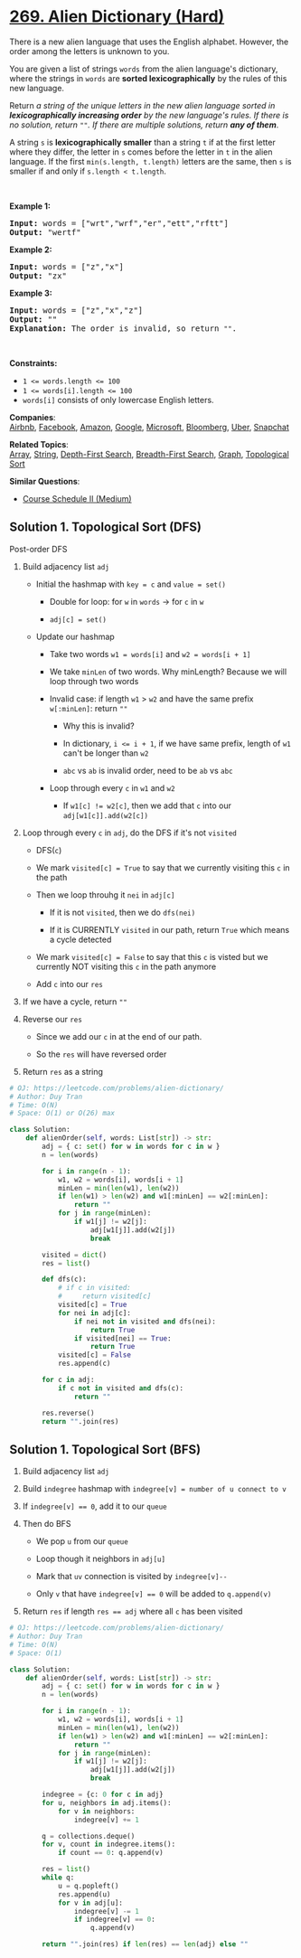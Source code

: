# [269. Alien Dictionary (Hard)](https://leetcode.com/problems/alien-dictionary/)

<p>There is a new alien language that uses the English alphabet. However, the order among the letters is unknown to you.</p>

<p>You are given a list of strings <code>words</code> from the alien language's dictionary, where the strings in <code>words</code> are <strong>sorted lexicographically</strong> by the rules of this new language.</p>

<p>Return <em>a string of the unique letters in the new alien language sorted in <strong>lexicographically increasing order</strong> by the new language's rules. If there is no solution, return </em><code>""</code><em>. If there are multiple solutions, return <strong>any of them</strong></em>.</p>

<p>A string <code>s</code> is <strong>lexicographically smaller</strong> than a string <code>t</code> if at the first letter where they differ, the letter in <code>s</code> comes before the letter in <code>t</code> in the alien language. If the first <code>min(s.length, t.length)</code> letters are the same, then <code>s</code> is smaller if and only if <code>s.length &lt; t.length</code>.</p>

<p>&nbsp;</p>
<p><strong>Example 1:</strong></p>

<pre><strong>Input:</strong> words = ["wrt","wrf","er","ett","rftt"]
<strong>Output:</strong> "wertf"
</pre>

<p><strong>Example 2:</strong></p>

<pre><strong>Input:</strong> words = ["z","x"]
<strong>Output:</strong> "zx"
</pre>

<p><strong>Example 3:</strong></p>

<pre><strong>Input:</strong> words = ["z","x","z"]
<strong>Output:</strong> ""
<strong>Explanation:</strong> The order is invalid, so return <code>""</code>.
</pre>

<p>&nbsp;</p>
<p><strong>Constraints:</strong></p>

<ul>
	<li><code>1 &lt;= words.length &lt;= 100</code></li>
	<li><code>1 &lt;= words[i].length &lt;= 100</code></li>
	<li><code>words[i]</code> consists of only lowercase English letters.</li>
</ul>

**Companies**:  
[Airbnb](https://leetcode.com/company/airbnb), [Facebook](https://leetcode.com/company/facebook), [Amazon](https://leetcode.com/company/amazon), [Google](https://leetcode.com/company/google), [Microsoft](https://leetcode.com/company/microsoft), [Bloomberg](https://leetcode.com/company/bloomberg), [Uber](https://leetcode.com/company/uber), [Snapchat](https://leetcode.com/company/snapchat)

**Related Topics**:  
[Array](https://leetcode.com/tag/array/), [String](https://leetcode.com/tag/string/), [Depth-First Search](https://leetcode.com/tag/depth-first-search/), [Breadth-First Search](https://leetcode.com/tag/breadth-first-search/), [Graph](https://leetcode.com/tag/graph/), [Topological Sort](https://leetcode.com/tag/topological-sort/)

**Similar Questions**:

- [Course Schedule II (Medium)](https://leetcode.com/problems/course-schedule-ii/)

## Solution 1. Topological Sort (DFS)

Post-order DFS

1. Build adjacency list `adj`

   - Initial the hashmap with `key = c` and `value = set()`

     - Double for loop: for `w` in `words` -> for `c` in `w`

     - `adj[c] = set()`

   - Update our hashmap

     - Take two words `w1 = words[i]` and `w2 = words[i + 1]`

     - We take `minLen` of two words. Why minLength? Because we will loop through two words

     - Invalid case: if length `w1` > `w2` and have the same prefix `w[:minLen]`: return `""`

       - Why this is invalid?

       - In dictionary, `i <= i + 1`, if we have same prefix, length of `w1` can't be longer than `w2`

       - `abc` vs `ab` is invalid order, need to be `ab` vs `abc`

     - Loop through every `c` in `w1` and `w2`

       - If `w1[c] != w2[c]`, then we add that `c` into our `adj[w1[c]].add(w2[c])`

2. Loop through every `c` in `adj`, do the DFS if it's not `visited`

   - DFS(`c`)

   - We mark `visited[c] = True` to say that we currently visiting this `c` in the path

   - Then we loop throuhg it `nei` in `adj[c]`

     - If it is not `visited`, then we do `dfs(nei)`

     - If it is CURRENTLY `visited` in our path, return `True` which means a cycle detected

   - We mark `visited[c] = False` to say that this `c` is visted but we currently NOT visiting this `c` in the path anymore

   - Add `c` into our `res`

3. If we have a cycle, return `""`

4. Reverse our `res`

   - Since we add our `c` in at the end of our path.

   - So the `res` will have reversed order

5. Return `res` as a string

```py
# OJ: https://leetcode.com/problems/alien-dictionary/
# Author: Duy Tran
# Time: O(N)
# Space: O(1) or O(26) max

class Solution:
    def alienOrder(self, words: List[str]) -> str:
        adj = { c: set() for w in words for c in w }
        n = len(words)

        for i in range(n - 1):
            w1, w2 = words[i], words[i + 1]
            minLen = min(len(w1), len(w2))
            if len(w1) > len(w2) and w1[:minLen] == w2[:minLen]:
                return ""
            for j in range(minLen):
                if w1[j] != w2[j]:
                    adj[w1[j]].add(w2[j])
                    break

        visited = dict()
        res = list()

        def dfs(c):
            # if c in visited:
            #     return visited[c]
            visited[c] = True
            for nei in adj[c]:
                if nei not in visited and dfs(nei):
                    return True
                if visited[nei] == True:
                    return True
            visited[c] = False
            res.append(c)

        for c in adj:
            if c not in visited and dfs(c):
                return ""

        res.reverse()
        return "".join(res)

```

## Solution 1. Topological Sort (BFS)

1. Build adjacency list `adj`

2. Build `indegree` hashmap with `indegree[v] = number of u connect to v`

3. If `indegree[v] == 0`, add it to our `queue`

4. Then do BFS

    - We pop `u` from our `queue`

    - Loop though it neighbors in `adj[u]`

    - Mark that `uv` connection is visited by `indegree[v]--`

    - Only `v` that have `indegree[v] == 0` will be added to `q.append(v)`

5. Return `res` if length `res == adj` where all `c` has been visited

```py
# OJ: https://leetcode.com/problems/alien-dictionary/
# Author: Duy Tran
# Time: O(N)
# Space: O(1)

class Solution:
    def alienOrder(self, words: List[str]) -> str:
        adj = { c: set() for w in words for c in w }
        n = len(words)

        for i in range(n - 1):
            w1, w2 = words[i], words[i + 1]
            minLen = min(len(w1), len(w2))
            if len(w1) > len(w2) and w1[:minLen] == w2[:minLen]:
                return ""
            for j in range(minLen):
                if w1[j] != w2[j]:
                    adj[w1[j]].add(w2[j])
                    break

        indegree = {c: 0 for c in adj}
        for u, neighbors in adj.items():
            for v in neighbors:
                indegree[v] += 1

        q = collections.deque()
        for v, count in indegree.items():
            if count == 0: q.append(v)

        res = list()
        while q:
            u = q.popleft()
            res.append(u)
            for v in adj[u]:
                indegree[v] -= 1
                if indegree[v] == 0:
                    q.append(v)

        return "".join(res) if len(res) == len(adj) else ""
```
